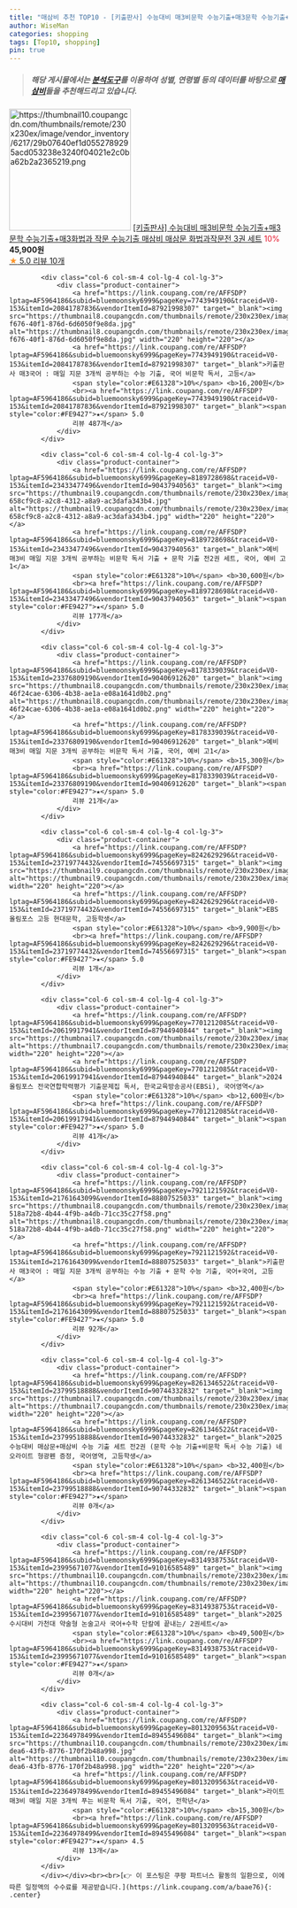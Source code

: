 ```yaml
---
title: "매삼비 추천 TOP10 - [키출판사] 수능대비 매3비문학 수능기출+매3문학 수능기출+매3화법과 작문 수능기출 매삼비 매삼문 화법과작문전 3권 세트"
author: WiseMan
categories: shopping
tags: [Top10, shopping]
pin: true
---
```


> ##### 해당 게시물에서는 [**분석도구**](https://itemscout.io/)를 이용하여 **성별**, **연령별** 등의 데이터를 바탕으로 [**매삼비**](https://link.coupang.com/a/baae76)들을 추천해드리고 있습니다.
<div class="container"><div class="row">
            <div class="col-6 col-sm-4 col-lg-4 col-lg-3">
                <div class="product-container">
                    <a href="https://link.coupang.com/re/AFFSDP?lptag=AF5964186&subid=bluemoonsky6999&pageKey=7045827273&traceid=V0-153&itemId=17436373740&vendorItemId=84605221036" target="_blank"><img src="https://thumbnail10.coupangcdn.com/thumbnails/remote/230x230ex/image/vendor_inventory/6217/29b07640ef1d0552789295acd053238e3240f04021e2c0ba62b2a2365219.png" alt="https://thumbnail10.coupangcdn.com/thumbnails/remote/230x230ex/image/vendor_inventory/6217/29b07640ef1d0552789295acd053238e3240f04021e2c0ba62b2a2365219.png" width="220" height="220"></a>
                    <a href="https://link.coupang.com/re/AFFSDP?lptag=AF5964186&subid=bluemoonsky6999&pageKey=7045827273&traceid=V0-153&itemId=17436373740&vendorItemId=84605221036" target="_blank">[키출판사] 수능대비 매3비문학 수능기출+매3문학 수능기출+매3화법과 작문 수능기출 매삼비 매삼문 화법과작문전 3권 세트</a>
                    <span style="color:#E61328">10%</span> <b>45,900원</b>
                    <br><a href="https://link.coupang.com/re/AFFSDP?lptag=AF5964186&subid=bluemoonsky6999&pageKey=7045827273&traceid=V0-153&itemId=17436373740&vendorItemId=84605221036" target="_blank"><span style="color:#FE9427">★</span> 5.0
                    리뷰 10개</a>
                </div>
            </div>
            
            <div class="col-6 col-sm-4 col-lg-4 col-lg-3">
                <div class="product-container">
                    <a href="https://link.coupang.com/re/AFFSDP?lptag=AF5964186&subid=bluemoonsky6999&pageKey=7743949190&traceid=V0-153&itemId=20841787836&vendorItemId=87921998307" target="_blank"><img src="https://thumbnail8.coupangcdn.com/thumbnails/remote/230x230ex/image/retail/images/2023/11/29/14/4/331f31b6-f676-40f1-876d-6d6050f9e8da.jpg" alt="https://thumbnail8.coupangcdn.com/thumbnails/remote/230x230ex/image/retail/images/2023/11/29/14/4/331f31b6-f676-40f1-876d-6d6050f9e8da.jpg" width="220" height="220"></a>
                    <a href="https://link.coupang.com/re/AFFSDP?lptag=AF5964186&subid=bluemoonsky6999&pageKey=7743949190&traceid=V0-153&itemId=20841787836&vendorItemId=87921998307" target="_blank">키출판사 매3국어 : 매일 지문 3개씩 공부하는 수능 기출, 국어 비문학 독서, 고등</a>
                    <span style="color:#E61328">10%</span> <b>16,200원</b>
                    <br><a href="https://link.coupang.com/re/AFFSDP?lptag=AF5964186&subid=bluemoonsky6999&pageKey=7743949190&traceid=V0-153&itemId=20841787836&vendorItemId=87921998307" target="_blank"><span style="color:#FE9427">★</span> 5.0
                    리뷰 487개</a>
                </div>
            </div>
            
            <div class="col-6 col-sm-4 col-lg-4 col-lg-3">
                <div class="product-container">
                    <a href="https://link.coupang.com/re/AFFSDP?lptag=AF5964186&subid=bluemoonsky6999&pageKey=8189728698&traceid=V0-153&itemId=23433477496&vendorItemId=90437940563" target="_blank"><img src="https://thumbnail9.coupangcdn.com/thumbnails/remote/230x230ex/image/retail/images/352998275420419-658cf9c8-a2c8-4312-a8a9-ac3dafa343b4.jpg" alt="https://thumbnail9.coupangcdn.com/thumbnails/remote/230x230ex/image/retail/images/352998275420419-658cf9c8-a2c8-4312-a8a9-ac3dafa343b4.jpg" width="220" height="220"></a>
                    <a href="https://link.coupang.com/re/AFFSDP?lptag=AF5964186&subid=bluemoonsky6999&pageKey=8189728698&traceid=V0-153&itemId=23433477496&vendorItemId=90437940563" target="_blank">예비 매3비 매일 지문 3개씩 공부하는 비문학 독서 기출 + 문학 기출 전2권 세트, 국어, 예비 고1</a>
                    <span style="color:#E61328">10%</span> <b>30,600원</b>
                    <br><a href="https://link.coupang.com/re/AFFSDP?lptag=AF5964186&subid=bluemoonsky6999&pageKey=8189728698&traceid=V0-153&itemId=23433477496&vendorItemId=90437940563" target="_blank"><span style="color:#FE9427">★</span> 5.0
                    리뷰 177개</a>
                </div>
            </div>
            
            <div class="col-6 col-sm-4 col-lg-4 col-lg-3">
                <div class="product-container">
                    <a href="https://link.coupang.com/re/AFFSDP?lptag=AF5964186&subid=bluemoonsky6999&pageKey=8178339039&traceid=V0-153&itemId=23376809190&vendorItemId=90406912620" target="_blank"><img src="https://thumbnail8.coupangcdn.com/thumbnails/remote/230x230ex/image/retail/images/629202684075100-46f24cae-6306-4b38-ae1a-e08a1641d0b2.png" alt="https://thumbnail8.coupangcdn.com/thumbnails/remote/230x230ex/image/retail/images/629202684075100-46f24cae-6306-4b38-ae1a-e08a1641d0b2.png" width="220" height="220"></a>
                    <a href="https://link.coupang.com/re/AFFSDP?lptag=AF5964186&subid=bluemoonsky6999&pageKey=8178339039&traceid=V0-153&itemId=23376809190&vendorItemId=90406912620" target="_blank">예비 매3비 매일 지문 3개씩 공부하는 비문학 독서 기출, 국어, 예비 고1</a>
                    <span style="color:#E61328">10%</span> <b>15,300원</b>
                    <br><a href="https://link.coupang.com/re/AFFSDP?lptag=AF5964186&subid=bluemoonsky6999&pageKey=8178339039&traceid=V0-153&itemId=23376809190&vendorItemId=90406912620" target="_blank"><span style="color:#FE9427">★</span> 5.0
                    리뷰 21개</a>
                </div>
            </div>
            
            <div class="col-6 col-sm-4 col-lg-4 col-lg-3">
                <div class="product-container">
                    <a href="https://link.coupang.com/re/AFFSDP?lptag=AF5964186&subid=bluemoonsky6999&pageKey=8242629296&traceid=V0-153&itemId=23719774432&vendorItemId=74556697315" target="_blank"><img src="https://thumbnail9.coupangcdn.com/thumbnails/remote/230x230ex/image/vendor_inventory/a9c8/ac230934c3e6d70b03b7e74a11a5f637fc64f313206e8021887a5e1537db.jpg" alt="https://thumbnail9.coupangcdn.com/thumbnails/remote/230x230ex/image/vendor_inventory/a9c8/ac230934c3e6d70b03b7e74a11a5f637fc64f313206e8021887a5e1537db.jpg" width="220" height="220"></a>
                    <a href="https://link.coupang.com/re/AFFSDP?lptag=AF5964186&subid=bluemoonsky6999&pageKey=8242629296&traceid=V0-153&itemId=23719774432&vendorItemId=74556697315" target="_blank">EBS 올림포스 고등 현대문학, 고등학생</a>
                    <span style="color:#E61328">10%</span> <b>9,900원</b>
                    <br><a href="https://link.coupang.com/re/AFFSDP?lptag=AF5964186&subid=bluemoonsky6999&pageKey=8242629296&traceid=V0-153&itemId=23719774432&vendorItemId=74556697315" target="_blank"><span style="color:#FE9427">★</span> 5.0
                    리뷰 1개</a>
                </div>
            </div>
            
            <div class="col-6 col-sm-4 col-lg-4 col-lg-3">
                <div class="product-container">
                    <a href="https://link.coupang.com/re/AFFSDP?lptag=AF5964186&subid=bluemoonsky6999&pageKey=7701212085&traceid=V0-153&itemId=20619917941&vendorItemId=87944940844" target="_blank"><img src="https://thumbnail7.coupangcdn.com/thumbnails/remote/230x230ex/image/vendor_inventory/f57f/2a5c2eeb02f11302b405f679829ac961e164bfd7457fb471f6029b5e5754.jpg" alt="https://thumbnail7.coupangcdn.com/thumbnails/remote/230x230ex/image/vendor_inventory/f57f/2a5c2eeb02f11302b405f679829ac961e164bfd7457fb471f6029b5e5754.jpg" width="220" height="220"></a>
                    <a href="https://link.coupang.com/re/AFFSDP?lptag=AF5964186&subid=bluemoonsky6999&pageKey=7701212085&traceid=V0-153&itemId=20619917941&vendorItemId=87944940844" target="_blank">2024 올림포스 전국연합학력평가 기출문제집 독서, 한국교육방송공사(EBSi), 국어영역</a>
                    <span style="color:#E61328">10%</span> <b>12,600원</b>
                    <br><a href="https://link.coupang.com/re/AFFSDP?lptag=AF5964186&subid=bluemoonsky6999&pageKey=7701212085&traceid=V0-153&itemId=20619917941&vendorItemId=87944940844" target="_blank"><span style="color:#FE9427">★</span> 5.0
                    리뷰 41개</a>
                </div>
            </div>
            
            <div class="col-6 col-sm-4 col-lg-4 col-lg-3">
                <div class="product-container">
                    <a href="https://link.coupang.com/re/AFFSDP?lptag=AF5964186&subid=bluemoonsky6999&pageKey=7921121592&traceid=V0-153&itemId=21761643099&vendorItemId=88807525033" target="_blank"><img src="https://thumbnail8.coupangcdn.com/thumbnails/remote/230x230ex/image/retail/images/4120435418960652-518a72b8-4b44-4f9b-a4db-71cc35c27f58.png" alt="https://thumbnail8.coupangcdn.com/thumbnails/remote/230x230ex/image/retail/images/4120435418960652-518a72b8-4b44-4f9b-a4db-71cc35c27f58.png" width="220" height="220"></a>
                    <a href="https://link.coupang.com/re/AFFSDP?lptag=AF5964186&subid=bluemoonsky6999&pageKey=7921121592&traceid=V0-153&itemId=21761643099&vendorItemId=88807525033" target="_blank">키출판사 매3국어 : 매일 지문 3개씩 공부하는 수능 기출 + 문학 수능 기출, 국어+국어, 고등</a>
                    <span style="color:#E61328">10%</span> <b>32,400원</b>
                    <br><a href="https://link.coupang.com/re/AFFSDP?lptag=AF5964186&subid=bluemoonsky6999&pageKey=7921121592&traceid=V0-153&itemId=21761643099&vendorItemId=88807525033" target="_blank"><span style="color:#FE9427">★</span> 5.0
                    리뷰 92개</a>
                </div>
            </div>
            
            <div class="col-6 col-sm-4 col-lg-4 col-lg-3">
                <div class="product-container">
                    <a href="https://link.coupang.com/re/AFFSDP?lptag=AF5964186&subid=bluemoonsky6999&pageKey=8261346522&traceid=V0-153&itemId=23799518888&vendorItemId=90744332832" target="_blank"><img src="https://thumbnail7.coupangcdn.com/thumbnails/remote/230x230ex/image/vendor_inventory/751b/0c891543fe1cd9ee8c69acf4ecb0f09a20ae07be6b3bb0103191bdd759af.jpg" alt="https://thumbnail7.coupangcdn.com/thumbnails/remote/230x230ex/image/vendor_inventory/751b/0c891543fe1cd9ee8c69acf4ecb0f09a20ae07be6b3bb0103191bdd759af.jpg" width="220" height="220"></a>
                    <a href="https://link.coupang.com/re/AFFSDP?lptag=AF5964186&subid=bluemoonsky6999&pageKey=8261346522&traceid=V0-153&itemId=23799518888&vendorItemId=90744332832" target="_blank">2025 수능대비 매삼문+매삼비 수능 기출 세트 전2권 (문학 수능 기출+비문학 독서 수능 기출) 네오라이트 형광펜 증정, 국어영역, 고등학생</a>
                    <span style="color:#E61328">10%</span> <b>32,400원</b>
                    <br><a href="https://link.coupang.com/re/AFFSDP?lptag=AF5964186&subid=bluemoonsky6999&pageKey=8261346522&traceid=V0-153&itemId=23799518888&vendorItemId=90744332832" target="_blank"><span style="color:#FE9427">★</span> 
                    리뷰 0개</a>
                </div>
            </div>
            
            <div class="col-6 col-sm-4 col-lg-4 col-lg-3">
                <div class="product-container">
                    <a href="https://link.coupang.com/re/AFFSDP?lptag=AF5964186&subid=bluemoonsky6999&pageKey=8314938753&traceid=V0-153&itemId=23995671077&vendorItemId=91016585489" target="_blank"><img src="https://thumbnail10.coupangcdn.com/thumbnails/remote/230x230ex/image/vendor_inventory/d9f5/f482a51b7f7fa2b2247242b3a565837d056ee93bb530e2ec68afe2819ab2.png" alt="https://thumbnail10.coupangcdn.com/thumbnails/remote/230x230ex/image/vendor_inventory/d9f5/f482a51b7f7fa2b2247242b3a565837d056ee93bb530e2ec68afe2819ab2.png" width="220" height="220"></a>
                    <a href="https://link.coupang.com/re/AFFSDP?lptag=AF5964186&subid=bluemoonsky6999&pageKey=8314938753&traceid=V0-153&itemId=23995671077&vendorItemId=91016585489" target="_blank">2025 수시대비 가천대 약술형 논술고사 국어+수학 단칼에 끝내는/ 2권세트</a>
                    <span style="color:#E61328">10%</span> <b>49,500원</b>
                    <br><a href="https://link.coupang.com/re/AFFSDP?lptag=AF5964186&subid=bluemoonsky6999&pageKey=8314938753&traceid=V0-153&itemId=23995671077&vendorItemId=91016585489" target="_blank"><span style="color:#FE9427">★</span> 
                    리뷰 0개</a>
                </div>
            </div>
            
            <div class="col-6 col-sm-4 col-lg-4 col-lg-3">
                <div class="product-container">
                    <a href="https://link.coupang.com/re/AFFSDP?lptag=AF5964186&subid=bluemoonsky6999&pageKey=8013209563&traceid=V0-153&itemId=22364978499&vendorItemId=89455496084" target="_blank"><img src="https://thumbnail10.coupangcdn.com/thumbnails/remote/230x230ex/image/retail/images/2024/04/09/16/5/cc0aaa5e-dea6-43fb-8776-170f2b48a998.jpg" alt="https://thumbnail10.coupangcdn.com/thumbnails/remote/230x230ex/image/retail/images/2024/04/09/16/5/cc0aaa5e-dea6-43fb-8776-170f2b48a998.jpg" width="220" height="220"></a>
                    <a href="https://link.coupang.com/re/AFFSDP?lptag=AF5964186&subid=bluemoonsky6999&pageKey=8013209563&traceid=V0-153&itemId=22364978499&vendorItemId=89455496084" target="_blank">라이트 매3비 매일 지문 3개씩 푸는 비문학 독서 기출, 국어, 전학년</a>
                    <span style="color:#E61328">10%</span> <b>15,300원</b>
                    <br><a href="https://link.coupang.com/re/AFFSDP?lptag=AF5964186&subid=bluemoonsky6999&pageKey=8013209563&traceid=V0-153&itemId=22364978499&vendorItemId=89455496084" target="_blank"><span style="color:#FE9427">★</span> 4.5
                    리뷰 13개</a>
                </div>
            </div>
            </div></div><br><br>[👉 이 포스팅은 쿠팡 파트너스 활동의 일환으로, 이에 따른 일정액의 수수료를 제공받습니다.](https://link.coupang.com/a/baae76){: .center}